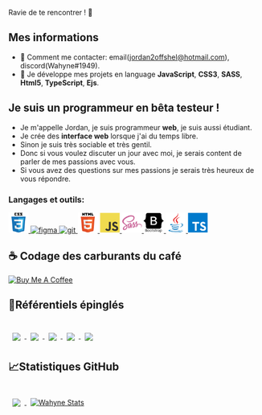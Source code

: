 Ravie de te rencontrer ! :wave:

## Mes informations

- 🔭 Comment me contacter: email(jordan2offshel@hotmail.com), discord(Wahyne#1949).
- 🌱 Je développe mes projets en language **JavaScript**, **CSS3**, **SASS**, **Html5**, **TypeScript**, **Ejs**.

## Je suis un programmeur en bêta testeur !

- Je m'appelle Jordan, je suis programmeur **web**, je suis aussi étudiant.
- Je crée des **interface web** lorsque j'ai du temps libre.
- Sinon je suis très sociable et très gentil.
- Donc si vous voulez discuter un jour avec moi, je serais content de parler de mes passions avec vous.
- Si vous avez des questions sur mes passions je serais très heureux de vous répondre.
  <br>

<h3 align="left">Langages et outils: </h3>
<p align="left"> <a href="https://www.w3schools.com/css/" target="_blank" rel="noreferrer"> <img src="https://raw.githubusercontent.com/devicons/devicon/master/icons/css3/css3-original-wordmark.svg" alt="css3" width="40" height="40"/> </a> <a href="https://www.figma.com/" target="_blank" rel="noreferrer"> <img src="https://www.vectorlogo.zone/logos/figma/figma-icon.svg" alt="figma" width="40" height="40"/> </a> <a href="https://git-scm.com/" target="_blank" rel="noreferrer"> <img src="https://www.vectorlogo.zone/logos/git-scm/git-scm-icon.svg" alt="git" width="40" height="40"/> </a> <a href="https://www.w3.org/html/" target="_blank" rel="noreferrer"> <img src="https://raw.githubusercontent.com/devicons/devicon/master/icons/html5/html5-original-wordmark.svg" alt="html5" width="40" height="40"/> </a> <a href="https://developer.mozilla.org/en-US/docs/Web/JavaScript" target="_blank" rel="noreferrer"> <img src="https://raw.githubusercontent.com/devicons/devicon/master/icons/javascript/javascript-original.svg" alt="javascript" width="40" height="40"/> </a> <a href="https://sass-lang.com" target="_blank" rel="noreferrer"> <img src="https://raw.githubusercontent.com/devicons/devicon/master/icons/sass/sass-original.svg" alt="sass" width="40" height="40"/> </a> <a href="https://getbootstrap.com" target="_blank" rel="noreferrer"> <img src="https://raw.githubusercontent.com/devicons/devicon/master/icons/bootstrap/bootstrap-plain-wordmark.svg" alt="bootstrap" width="40" height="40"/> </a> <a href="https://www.java.com" target="_blank" rel="noreferrer"> <img src="https://raw.githubusercontent.com/devicons/devicon/master/icons/java/java-original.svg" alt="java" width="40" height="40"/> </a> <a href="https://www.typescriptlang.org/" target="_blank" rel="noreferrer"> <img src="https://raw.githubusercontent.com/devicons/devicon/master/icons/typescript/typescript-original.svg" alt="typescript" width="40" height="40"/> </a> </p>

## ☕️ Codage des carburants du café

<a href="https://www.buymeacoffee.com/Wahyne" target="_blank"><img src="https://cdn.buymeacoffee.com/buttons/v2/default-yellow.png" alt="Buy Me A Coffee" style="height: 60px !important;width: 217px !important;" ></a>
## 📌Référentiels épinglés

<br>

<a href="https://github.com/Wahyne/html-css-dark-mode-template/">
  <img align="center" style="margin:0.5rem" src="https://github-readme-stats.vercel.app/api/pin/?username=Wahyne&repo=html-css-dark-mode-template&title_color=ffffff&text_color=c9cacc&icon_color=4AB197&bg_color=1A2B34" />
</a>

<a href="https://github.com/Wahyne/Mini-button-with-bulle-notif">
  <img align="center" style="margin:0.5rem" src="https://github-readme-stats.vercel.app/api/pin/?username=Wahyne&repo=Mini-button-with-bulle-notif&title_color=ffffff&text_color=c9cacc&icon_color=4AB197&bg_color=1A2B34" />
</a>

<a href="https://github.com/Wahyne/Mini-portfolio-for-dev-app">
  <img align="center" style="margin:0.5rem" src="https://github-readme-stats.vercel.app/api/pin/?username=Wahyne&repo=Mini-portfolio-for-dev-app&title_color=ffffff&text_color=c9cacc&icon_color=4AB197&bg_color=1A2B34" />
</a>

<a href="https://github.com/Wahyne/NuklariaDiscordBot">
  <img align="center" style="margin:0.5rem" src="https://github-readme-stats.vercel.app/api/pin/?username=Wahyne&repo=NuklariaDiscordBot&title_color=ffffff&text_color=c9cacc&icon_color=4AB197&bg_color=1A2B34" />
</a>

<a href="https://github.com/Wahyne/Portfolio-Responsive-Amelia">
  <img align="center" style="margin:0.5rem" src="https://github-readme-stats.vercel.app/api/pin/?username=Wahyne&repo=Portfolio-Responsive-Amelia&title_color=ffffff&text_color=c9cacc&icon_color=4AB197&bg_color=1A2B34" />
</a>

<br>

## 📈Statistiques GitHub

<br>

<a href="https://github.com/Wahyne">
  <img align="center" style="margin:0.5rem" src="https://github-readme-stats.vercel.app/api/top-langs/?username=Wahyne&hide=html,css&title_color=ffffff&text_color=c9cacc&icon_color=4AB197&bg_color=1A2B34" />
</a>

<a href="https://github.com/Wahyne">
  <img align="center" style="margin:0.5rem" alt="Wahyne Stats" src="https://github-readme-stats.vercel.app/api?username=Wahyne&show_icons=true&count_private=true&theme=react&hide_border=true&bg_color=1A2B34"/></a>
</a>

<br>
